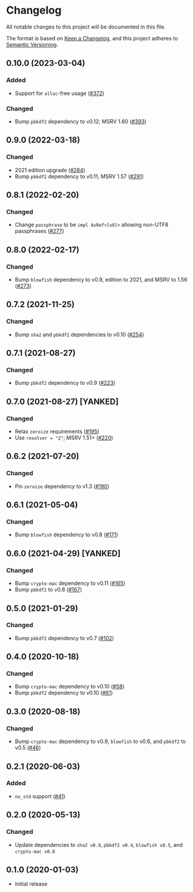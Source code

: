 # Changelog

All notable changes to this project will be documented in this file.

The format is based on [Keep a Changelog](https://keepachangelog.com/en/1.0.0/),
and this project adheres to [Semantic Versioning](https://semver.org/spec/v2.0.0.html).

## 0.10.0 (2023-03-04)
### Added
- Support for `alloc`-free usage ([#372])

### Changed
- Bump `pbkdf2` dependency to v0.12; MSRV 1.60 ([#393])

[#372]: https://github.com/RustCrypto/password-hashes/pull/372
[#393]: https://github.com/RustCrypto/password-hashes/pull/393

## 0.9.0 (2022-03-18)
### Changed
- 2021 edition upgrade ([#284])
- Bump `pbkdf2` dependency to v0.11; MSRV 1.57 ([#291])

[#284]: https://github.com/RustCrypto/password-hashes/pull/284
[#291]: https://github.com/RustCrypto/password-hashes/pull/291

## 0.8.1 (2022-02-20)
### Changed
- Change `passphrase` to be `impl AsRef<[u8]>` allowing non-UTF8 passphrases ([#277])

[#277]: https://github.com/RustCrypto/password-hashes/pull/277

## 0.8.0 (2022-02-17)
### Changed
- Bump `blowfish` dependency to v0.9, edition to 2021, and MSRV to 1.56 ([#273])

[#273]: https://github.com/RustCrypto/password-hashes/pull/273

## 0.7.2 (2021-11-25)
### Changed
- Bump `sha2` and `pbkdf2` dependencies to v0.10 ([#254])

[#254]: https://github.com/RustCrypto/password-hashes/pull/254

## 0.7.1 (2021-08-27)
### Changed
- Bump `pbkdf2` dependency to v0.9 ([#223])

[#223]: https://github.com/RustCrypto/password-hashes/pull/223

## 0.7.0 (2021-08-27) [YANKED]
### Changed
- Relax `zeroize` requirements ([#195])
- Use `resolver = "2"`; MSRV 1.51+ ([#220])

[#195]: https://github.com/RustCrypto/password-hashes/pull/195
[#220]: https://github.com/RustCrypto/password-hashes/pull/220

## 0.6.2 (2021-07-20)
### Changed
- Pin `zeroize` dependency to v1.3 ([#190])

[#190]: https://github.com/RustCrypto/password-hashes/pull/190

## 0.6.1 (2021-05-04)
### Changed
- Bump `blowfish` dependency to v0.8 ([#171])

[#171]: https://github.com/RustCrypto/password-hashing/pull/171

## 0.6.0 (2021-04-29) [YANKED]
### Changed
- Bump `crypto-mac` dependency to v0.11 ([#165])
- Bump `pbkdf2` to v0.8 ([#167])

[#165]: https://github.com/RustCrypto/password-hashing/pull/165
[#167]: https://github.com/RustCrypto/password-hashing/pull/167

## 0.5.0 (2021-01-29)
### Changed
- Bump `pbkdf2` dependency to v0.7 ([#102])

[#102]: https://github.com/RustCrypto/password-hashing/pull/102

## 0.4.0 (2020-10-18)
### Changed
- Bump `crypto-mac` dependency to v0.10 ([#58])
- Bump `pbkdf2` dependency to v0.10 ([#61])

[#61]: https://github.com/RustCrypto/password-hashing/pull/61
[#58]: https://github.com/RustCrypto/password-hashing/pull/58

## 0.3.0 (2020-08-18)
### Changed
- Bump `crypto-mac` dependency to v0.9, `blowfish` to v0.6, and `pbkdf2` to v0.5 ([#46])

[#46]: https://github.com/RustCrypto/password-hashing/pull/46

## 0.2.1 (2020-06-03)
### Added
- `no_std` support ([#41])

[#41]: https://github.com/RustCrypto/password-hashing/pull/41

## 0.2.0 (2020-05-13)
### Changed
- Update dependencies to `sha2 v0.9`, `pbkdf2 v0.4`, `blowfish v0.5`,
and `crypto-mac v0.8`

## 0.1.0 (2020-01-03)
- Initial release
